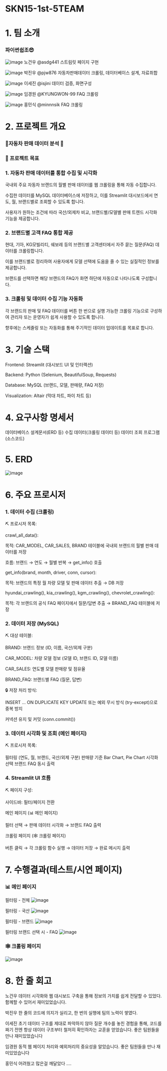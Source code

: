 # SKN15-1st-5TEAM

# 1. 팀 소개

### 파이썬쉽조😎

![image](https://github.com/user-attachments/assets/f95ddcc3-dfa5-4a9d-b67b-755e12576056)
노건우 @asdg441  스트림릿 페이지 구현


![image](https://github.com/user-attachments/assets/bcb238d6-c996-4f13-a597-61d3e3598995)
박진우 @pjw876  자동차판매데이터 크롤링, 데이터베이스 설계, 자료취합 


![image](https://github.com/user-attachments/assets/5e7776ec-9008-42ca-ace1-d4c66b7e3fc1)
이세진 @isjini  데이터 검증, 화면구성


![image](https://github.com/user-attachments/assets/ca1bf9b8-e749-4ec6-8fb6-f0da5a33ede2)
임경원 @KYUNGWON-99 FAQ 크롤링


![image](https://github.com/user-attachments/assets/a0f4ac80-eb2e-48f9-a472-1de299eec9eb)
홍민식 @minnnsik FAQ 크롤링



# 2. 프로젝트 개요

### 🚗자동차 판매 데이터 분석 🚗

### 🎯 프로젝트 목표
### 1. 자동차 판매 데이터를 통합 수집 및 시각화

국내외 주요 자동차 브랜드의 월별 판매 데이터를 웹 크롤링을 통해 자동 수집합니다.

수집한 데이터를 MySQL 데이터베이스에 저장하고, 이를 Streamlit 대시보드에서 연도, 월, 브랜드별로 조회할 수 있도록 합니다.

사용자가 원하는 조건에 따라 국산/외제차 비교, 브랜드별/모델별 판매 트렌드 시각화 기능을 제공합니다.

### 2. 브랜드별 고객 FAQ 통합 제공

현대, 기아, KG모빌리티, 쉐보레 등의 브랜드별 고객센터에서 자주 묻는 질문(FAQ) 데이터를 크롤링합니다.

이를 브랜드별로 정리하여 사용자에게 모델 선택에 도움을 줄 수 있는 실질적인 정보를 제공합니다.

브랜드를 선택하면 해당 브랜드의 FAQ가 화면 하단에 자동으로 나타나도록 구성합니다.

### 3. 크롤링 및 데이터 수집 기능 자동화

각 브랜드의 판매 및 FAQ 데이터를 버튼 한 번으로 실행 가능한 크롤링 기능으로 구성하여 관리자 또는 운영자가 쉽게 사용할 수 있도록 합니다.

향후에는 스케줄링 또는 자동화를 통해 주기적인 데이터 업데이트를 목표로 합니다.

 

# 3. 기술 스택
Frontend: Streamlit (대시보드 UI 및 인터랙션)

Backend: Python (Selenium, BeautifulSoup, Requests)

Database: MySQL (브랜드, 모델, 판매량, FAQ 저장)

Visualization: Altair (막대 차트, 파이 차트 등)
 

# 4. 요구사항 명세서
데이터베이스 설계문서(ERD 등)
수집 데이터(크롤링 데이터 등)
데이터 조회 프로그램(소스코드)

# 5. ERD


 ![image](https://github.com/user-attachments/assets/1dbe72e4-7699-4154-a348-26c801eeff07)


# 6. 주요 프로시저
### 1. 데이터 수집 (크롤링)

⛏ 프로시저 목록:

crawl_all_data():

목적: CAR_MODEL, CAR_SALES, BRAND 테이블에 국내외 브랜드의 월별 판매 데이터를 저장

흐름: 브랜드 → 연도 → 월별 반복 → get_info() 호출


get_info(brand, month, driver, conn, cursor):

목적: 브랜드의 특정 월 차량 모델 및 판매 데이터 추출 → DB 저장


hyundai_crawling(), kia_crawling(), kgm_crawling(), chevrolet_crawling():

목적: 각 브랜드의 공식 FAQ 페이지에서 질문/답변 추출 → BRAND_FAQ 테이블에 저장

### 2. 데이터 저장 (MySQL)

⛏ 대상 테이블:

BRAND: 브랜드 정보 (ID, 이름, 국산/외제 구분)

CAR_MODEL: 차량 모델 정보 (모델 ID, 브랜드 ID, 모델 이름)

CAR_SALES: 연도별 모델 판매량 및 점유율

BRAND_FAQ: 브랜드별 FAQ (질문, 답변)

🔒 저장 처리 방식:

INSERT ... ON DUPLICATE KEY UPDATE 또는 예외 무시 방식 (try-except)으로 중복 방지

커넥션 유지 및 커밋 (conn.commit())

### 3. 데이터 시각화 및 조회 (메인 페이지)

⛏ 프로시저 목록:

필터링 (연도, 월, 브랜드, 국산/외제 구분)
판매량 기준 Bar Chart, Pie Chart 시각화
선택 브랜드 FAQ 동시 출력

### 4. Streamlit UI 흐름

⛏ 페이지 구성:

사이드바: 필터/페이지 전환

메인 페이지 (📊 메인 페이지)

필터 선택 → 판매 데이터 시각화 → 브랜드 FAQ 출력

크롤링 페이지 (🕸️ 크롤링 페이지)

버튼 클릭 → 각 크롤링 함수 실행 → 데이터 저장 → 완료 메시지 출력


# 7. 수행결과(테스트/시연 페이지)

### 📊 메인 페이지
필터링 - 전체
![image](https://github.com/user-attachments/assets/09a1392d-aa36-428a-8c28-3851278132da)

필터링 - 국산
![image](https://github.com/user-attachments/assets/120d3eb1-b357-44a1-b2ea-d08fda96e2f3)

필터링 - 브랜드
![image](https://github.com/user-attachments/assets/247c490d-c381-4061-8b54-0dfe1ca23940)

필터링 브랜드 선택 시 - FAQ
![image](https://github.com/user-attachments/assets/e2e58a7b-2bdd-43b5-bf06-2649496aec8e)


### 🕸️ 크롤링 페이지
![image](https://github.com/user-attachments/assets/a70b695d-338a-48ae-80d5-ff81e1dfa8e7)



# 8. 한 줄 회고

노건우 데이터 시각화와 웹 대시보드 구축을 통해 정보의 가치를 쉽게 전달할 수 있었다. 함께할 수 있어서 재미있었습니다.


박진우 한 줄의 코드에 의지가 실리고, 한 번의 실행에 팀의 노력이 쌓였다.


이세진 초기 데이터 구조를 제대로 파악하지 않아 질문 개수를 놓친 경험을 통해, 
코드를 짜기 전엔 항상 데이터 구조부터 철저히 확인하자는 교훈을 얻었습니다. 좋은 팀원들을 만나 재미있었습니다

임경원 동적 웹 페이지 처리와 예외처리의 중요성을 알았습니다. 좋은 팀원들을 만나 재미있었습니다

홍민식 어려웠고  많은걸 깨달았다 ....

